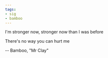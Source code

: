 ```yaml
---
tags:
- sig
- bamboo
---
```


I'm stronger now, stronger now than I was before

There's no way you can hurt me

-- Bamboo, "Mr Clay"